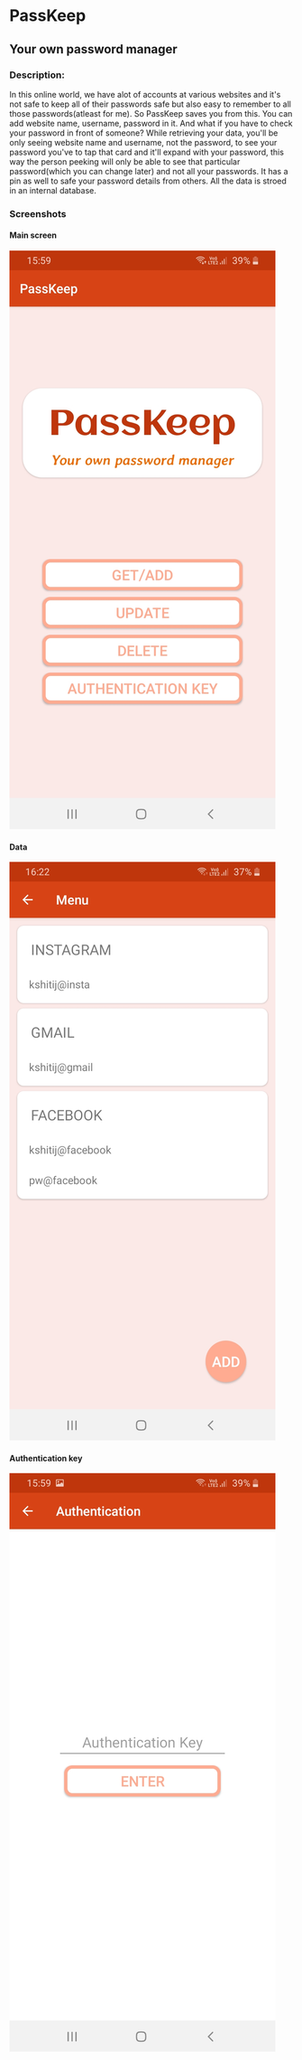 # PassKeep
## Your own password manager

### Description:
In this online world, we have alot of accounts at various websites and it's not safe to keep all of their passwords safe but also easy to remember to all those passwords(atleast for me).
So PassKeep saves you from this. You can add website name, username, password in it. And what if you have to check your password in front of someone? While retrieving your data, you'll be only seeing website name and username, not the password, to see your password you've to tap that card and it'll expand with your password, this way the person peeking will only be able to see that particular password(which you can change later) and not all your passwords. It has a pin as well to safe your password details from others. All the data is stroed in an internal database. 

### Screenshots
#### Main screen
![](Screenshot_20200926-155928_PassKeep.jpg)
#### Data
![](Screenshot_20200926-162239_PassKeep.jpg)
#### Authentication key
![](Screenshot_20200926-155935_PassKeep.jpg)


